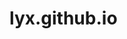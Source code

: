 # lyx.github.io
<a href="https://github.com/zheshiliuyixiaoa/zheshiliuyixiaoa.github.io/blob/master/day05.%E5%88%98%E4%B8%80%E9%AA%81/html/03.%E5%8D%A7%E9%BE%99%E6%8E%A7%E8%82%A1.html"></a> 

